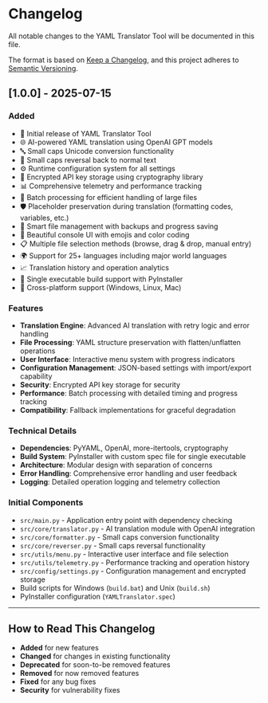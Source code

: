 # Changelog

All notable changes to the YAML Translator Tool will be documented in this file.

The format is based on [Keep a Changelog](https://keepachangelog.com/en/1.0.0/),
and this project adheres to [Semantic Versioning](https://semver.org/spec/v2.0.0.html).

## [1.0.0] - 2025-07-15

### Added
- 🎉 Initial release of YAML Translator Tool
- 🌐 AI-powered YAML translation using OpenAI GPT models
- 🔤 Small caps Unicode conversion functionality  
- 🔄 Small caps reversal back to normal text
- ⚙️ Runtime configuration system for all settings
- 💾 Encrypted API key storage using cryptography library
- 📊 Comprehensive telemetry and performance tracking
- 🎯 Batch processing for efficient handling of large files
- 🛡️ Placeholder preservation during translation (formatting codes, variables, etc.)
- 📁 Smart file management with backups and progress saving
- 🎨 Beautiful console UI with emojis and color coding
- 📋 Multiple file selection methods (browse, drag & drop, manual entry)
- 🌍 Support for 25+ languages including major world languages
- 📈 Translation history and operation analytics
- 🔧 Single executable build support with PyInstaller
- 🐧 Cross-platform support (Windows, Linux, Mac)

### Features
- **Translation Engine**: Advanced AI translation with retry logic and error handling
- **File Processing**: YAML structure preservation with flatten/unflatten operations
- **User Interface**: Interactive menu system with progress indicators
- **Configuration Management**: JSON-based settings with import/export capability
- **Security**: Encrypted API key storage for security
- **Performance**: Batch processing with detailed timing and progress tracking
- **Compatibility**: Fallback implementations for graceful degradation

### Technical Details
- **Dependencies**: PyYAML, OpenAI, more-itertools, cryptography
- **Build System**: PyInstaller with custom spec file for single executable
- **Architecture**: Modular design with separation of concerns
- **Error Handling**: Comprehensive error handling and user feedback
- **Logging**: Detailed operation logging and telemetry collection

### Initial Components
- `src/main.py` - Application entry point with dependency checking
- `src/core/translator.py` - AI translation module with OpenAI integration
- `src/core/formatter.py` - Small caps conversion functionality
- `src/core/reverser.py` - Small caps reversal functionality  
- `src/utils/menu.py` - Interactive user interface and file selection
- `src/utils/telemetry.py` - Performance tracking and operation history
- `src/config/settings.py` - Configuration management and encrypted storage
- Build scripts for Windows (`build.bat`) and Unix (`build.sh`)
- PyInstaller configuration (`YAMLTranslator.spec`)

---

## How to Read This Changelog

- **Added** for new features
- **Changed** for changes in existing functionality
- **Deprecated** for soon-to-be removed features
- **Removed** for now removed features
- **Fixed** for any bug fixes
- **Security** for vulnerability fixes
